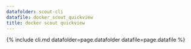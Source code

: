 ```yaml
---
datafolder: scout-cli
datafile: docker_scout_quickview
title: docker scout quickview
---
```

<!--
This page is automatically generated from Docker's source code. If you want to
suggest a change to the text that appears here, open a ticket or pull request
in the source repository on GitHub:

https://github.com/docker/scout-cli-plugin
-->
{% include cli.md datafolder=page.datafolder datafile=page.datafile %}
